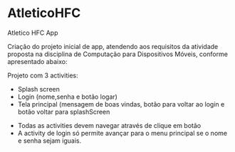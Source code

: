 # AtleticoHFC
Atletico HFC App

Criação do projeto inicial de app, atendendo aos requisitos da atividade proposta na disciplina de Computação para Dispositivos Móveis, conforme apresentado abaixo:

Projeto com 3 activities:
- Splash screen
- Login (nome,senha e botão logar)
- Tela principal (mensagem de boas vindas, botão para voltar ao login e botão voltar para splashScreen

* Todas as activities devem navegar através de clique em botão
* A activity de login só permite avançar para o menu principal se o nome e senha sejam iguais.

